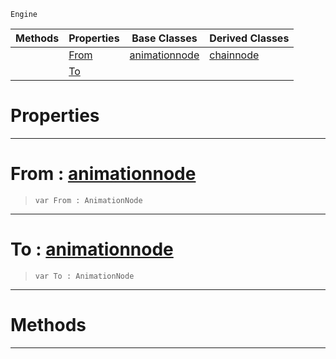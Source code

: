 `Engine`

|Methods|Properties|Base Classes|Derived Classes|
|---|---|---|---|
| |[ From](https://github.com/ArendDanielek/ZeroDocsTest/blob/master/code_reference/class_reference/dualblendchainnode.markdown#from-zero-engine-documen)|[animationnode](https://github.com/ArendDanielek/ZeroDocsTest/blob/master/code_reference/class_reference/animationnode.markdown)|[chainnode](https://github.com/ArendDanielek/ZeroDocsTest/blob/master/code_reference/class_reference/chainnode.markdown)|
| |[ To](https://github.com/ArendDanielek/ZeroDocsTest/blob/master/code_reference/class_reference/dualblendchainnode.markdown#to-zero-engine-documenta)| | |


 #  Properties


---  
 #  From : [animationnode](https://github.com/ArendDanielek/ZeroDocsTest/blob/master/code_reference/class_reference/animationnode.markdown)

> 
> ``` lang=cpp, name=Zilch
> var From : AnimationNode


---  
 #  To : [animationnode](https://github.com/ArendDanielek/ZeroDocsTest/blob/master/code_reference/class_reference/animationnode.markdown)

> 
> ``` lang=cpp, name=Zilch
> var To : AnimationNode


---  
 #  Methods


---  
 
  
  
  
  
  
  
  

 